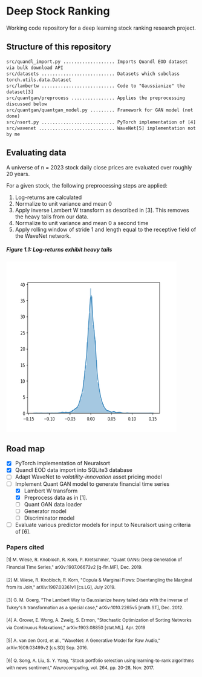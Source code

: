# Deep Stock Ranking

Working code repository for a deep learning stock ranking research project.

## Structure of this repository

```
src/quandl_import.py ................... Imports Quandl EOD dataset via bulk download API
src/datasets ........................... Datasets which subclass torch.utils.data.Dataset
src/lambertw ........................... Code to "Gaussianize" the dataset[3]
src/quantgan/preprocess ................ Applies the preprocessing discussed below
src/quantgan/quantgan_model.py ......... Framework for GAN model (not done)
src/nsort.py ........................... PyTorch implementation of [4]
src/wavenet ............................ WaveNet[5] implementation not by me
```



## Evaluating data

A universe of n = 2023 stock daily close prices are evaluated over roughly 20 years.

For a given stock, the following preprocessing steps are applied:

1. Log-returns are calculated
2. Normalize to unit variance and mean 0
3. Apply inverse Lambert W transform as described in [3]. This removes the heavy tails from our data.
4. Normalize to unit variance and mean 0 a second time
5. Apply rolling window of stride 1 and length equal to the receptive field of the WaveNet network.

##### Figure 1.1: Log-returns exhibit heavy tails

<img src="figures/figure1-1.png" width=450 height=450>

## Road map

- [x] PyTorch implementation of Neuralsort
- [x] Quandl EOD data import into SQLite3 database
- [ ] Adapt WaveNet to *volatility-innovation* asset pricing model 
- [ ] Implement Quant GAN model to generate financial time series
  - [x] Lambert W transform
  - [x] Preprocess data as in [1].
  - [ ] Quant GAN data loader
  - [ ] Generator model
  - [ ] Discriminator model
- [ ] Evaluate various predictor models for input to Neuralsort using criteria of [6].

### Papers cited

<sup>[1] M. Wiese, R. Knobloch, R. Korn, P. Kretschmer, "Quant GANs: Deep Generation of Financial Time Series," arXiv:1907.06673v2 [q-fin.MF], Dec. 2019.</sup>

<sup>[2] M. Wiese, R. Knobloch, R. Korn, "Copula & Marginal Flows: Disentangling the Marginal from its Join," arXiv:1907.03361v1 [cs.LG], July 2019.</sup>

<sup>[3] G. M. Goerg, "The Lambert Way to Gaussianize heavy tailed data with the inverse of Tukey's h transformation as a special case," arXiv:1010.2265v5 [math.ST], Dec. 2012.</sup>

<sup>[4] A. Grover, E. Wong, A. Zweig, S. Ermon, "Stochastic Optimization of Sorting Networks via Continuous Relaxations," arXiv:1903.08850 [stat.ML]. Apr. 2019</sup>

<sup>[5] A. van den  Oord, et al., "WaveNet: A Generative Model for Raw Audio," arXiv:1609.03499v2 [cs.SD] Sep. 2016.</sup>

<sup>[6] Q. Song, A. Liu, S. Y. Yang, "Stock portfolio selection using learning-to-rank algorithms with news sentiment," *Neurocomputing*, vol. 264, pp. 20-28, Nov. 2017.</sup>

